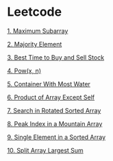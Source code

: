 # Leetcode

 [1. Maximum Subarray](https://github.com/ashishpdeshpande/Leetcode/tree/main/cpp%20/Maximum%20Subarray%20)
 
 [2. Majority Element](https://github.com/ashishpdeshpande/Leetcode/tree/main/cpp%20/Majority%20Element%20)

 [3. Best Time to Buy and Sell Stock](https://github.com/ashishpdeshpande/Leetcode/tree/main/cpp%20/Best%20Time%20to%20Buy%20and%20Sell%20Stock%20)

 [4. Pow(x, n)](https://github.com/ashishpdeshpande/Leetcode/tree/main/cpp%20/Pow(x%20%2C%20n)%20)

[5. Container With Most Water](https://github.com/ashishpdeshpande/Leetcode/tree/main/cpp%20/Container%20With%20Most%20Water%20)

[6. Product of Array Except Self](https://github.com/ashishpdeshpande/Leetcode/tree/main/cpp%20/Product%20of%20Array%20Except%20Self%20)

[7. Search in Rotated Sorted Array](https://github.com/ashishpdeshpande/Leetcode/tree/main/cpp%20/Search%20in%20Rotated%20Sorted%20Array%20)

[8. Peak Index in a Mountain Array](https://github.com/ashishpdeshpande/Leetcode/tree/main/cpp%20/Peak%20Index%20in%20a%20Mountain%20Array%20)

[9. Single Element in a Sorted Array](https://github.com/ashishpdeshpande/Leetcode/tree/main/cpp%20/Single%20Element%20in%20a%20Sorted%20Array%20)

[10. Split Array Largest Sum]()
